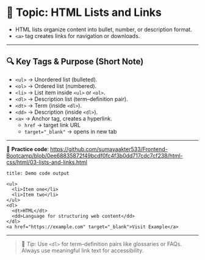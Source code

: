 # 📄 Topic: HTML Lists and Links

- HTML lists organize content into bullet, number, or description format.
- `<a>` tag creates links for navigation or downloads.

---

## 🔍 Key Tags & Purpose (Short Note)


- `<ul>` → Unordered list (bulleted).    
- `<ol>` → Ordered list (numbered).    
- `<li>` → List item inside `<ul>` or `<ol>`.    
- `<dl>` → Description list (term–definition pair).    
- `<dt>` → Term (inside `<dl>`).    
- `<dd>` → Description (inside `<dl>`).    
- `<a>` → Anchor tag, creates a hyperlink.    
    - `href` → target link URL    
    - `target="_blank"` → opens in new tab  

---

🔗 **Practice code**: https://github.com/sumayaakter533/Frontend-Bootcamp/blob/0ee68835872f49bcdf0fc4f3b0dd717cdc7cf238/html-css/html/03-lists-and-links.html

```ad-todo
title: Demo code output

<ul>
  <li>Item one</li>
  <li>Item two</li>
</ul>
<dl>
  <dt>HTML</dt>
  <dd>Language for structuring web content</dd>
</dl>
<a href="https://example.com" target="_blank">Visit Example</a>
```

---

> 🧠 _Tip_: Use `<dl>` for term–definition pairs like glossaries or FAQs.  
> Always use meaningful link text for accessibility.